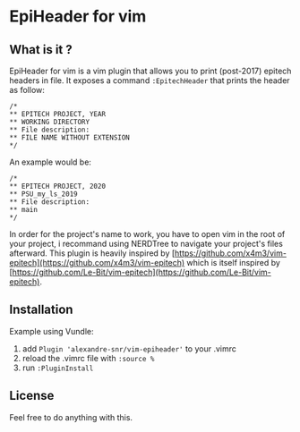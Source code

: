 # EpiHeader for vim

## What is it ?
EpiHeader for vim is a vim plugin that allows you to print (post-2017) epitech headers in file.
It exposes a command `:EpitechHeader` that prints the header as follow:

    /*
    ** EPITECH PROJECT, YEAR
    ** WORKING DIRECTORY   
    ** File description:
    ** FILE NAME WITHOUT EXTENSION       
    */

An example would be:

    /*
    ** EPITECH PROJECT, 2020   
    ** PSU_my_ls_2019   
    ** File description:
    ** main                  
    */

In order for the project's name to work, you have to open vim in the root of your project, i recommand using NERDTree to navigate your project's files afterward.
This plugin is heavily inspired by [https://github.com/x4m3/vim-epitech](https://github.com/x4m3/vim-epitech) which is itself inspired by [https://github.com/Le-Bit/vim-epitech](https://github.com/Le-Bit/vim-epitech).

## Installation
Example using Vundle:

 1. add `Plugin 'alexandre-snr/vim-epiheader'` to your .vimrc
 2. reload the .vimrc file with `:source %`
 3. run `:PluginInstall`

## License
Feel free to do anything with this.

